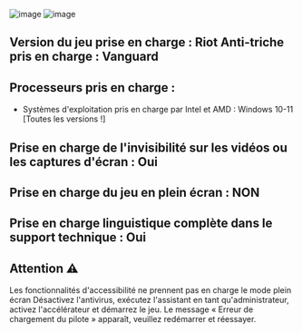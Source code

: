 

![image](https://github.com/ExalonDev/ValorantExalon/assets/162044236/cf87b631-6b37-460c-9187-40db603b0471)
![image](https://github.com/ExalonDev/ValorantExalon/assets/162044236/98ab942f-f897-45e5-9ab3-120f57737d72)

## Version du jeu prise en charge : Riot Anti-triche pris en charge : Vanguard

## Processeurs pris en charge :

 - Systèmes d'exploitation pris en charge par Intel et AMD : Windows 10-11 [Toutes les versions !]

## Prise en charge de l'invisibilité sur les vidéos ou les captures d'écran : Oui

## Prise en charge du jeu en plein écran : NON

## Prise en charge linguistique complète dans le support technique : Oui


## Attention ⚠️

Les fonctionnalités d'accessibilité ne prennent pas en charge le mode plein écran
Désactivez l'antivirus, exécutez l'assistant en tant qu'administrateur, activez l'accélérateur et démarrez le jeu.
Le message « Erreur de chargement du pilote » apparaît, veuillez redémarrer et réessayer.

